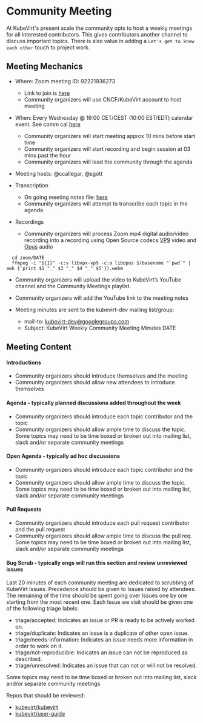 # Community Meeting

At KubeVirt's present scale the community opts to host a weekly meetings for all interested contributors.  This gives contributors another channel to discuss important topics.  There is also value in adding a `Let's get to know each other` touch to project work.

## Meeting Mechanics

* Where: Zoom meeting ID: 92221936273
  * Link to join is [here](https://zoom.us/j/92221936273)
  * Community organizers will use CNCF/KubeVirt account to host meeting

* When: Every Wednesday @ 16:00 CET/CEST (10:00 EST/EDT) calendar event.  See comm cal [here](https://calendar.google.com/calendar/u/0/embed?src=18pc0jur01k8f2cccvn5j04j1g@group.calendar.google.com&ctz=Etc/GMT)
  * Community organizers will start meeting approx 10 mins before start time
  * Community organizers will start recording and begin session at 03 mins past the hour
  * Community organizers will lead the community through the agenda

* Meeting hosts: @ccallegar, @sgott

* Transcription
  * On going meeting notes file: [here](https://docs.google.com/document/d/1kyhpWlEPzZtQJSjJlAqhPcn3t0Mt_o0amhpuNPGs1Ls)
  * Community organizers will attempt to transcribe each topic in the agenda

* Recordings
  * Community organizers will process Zoom mp4 digital audio/video recording into a recording using Open Source codecs [VP9](https://en.wikipedia.org/wiki/VP9) video and [Opus](https://en.wikipedia.org/wiki/Opus_%28audio_format%29) audio
```
  cd zoom/DATE
  ffmpeg -i "${I}" -c:v libvpx-vp9 -c:a libopus $(basename "`pwd`" | awk {'print $1 "_" $3 "_" $4 "_" $5'}).webm
```
  * Community organizers will upload the video to KubeVirt’s YouTube channel and the Community Meetings playlist.
  * Community organizers will add the YouTube link to the meeting notes

* Meeting minutes are sent to the kubevirt-dev mailing list/group:
  * mail-to: kubevirt-dev@googlegroups.com
  * Subject: KubeVirt Weekly Community Meeting Minutes DATE


## Meeting Content

#### Introductions
* Community organizers should introduce themselves and the meeting
* Community organizers should allow new attendees to introduce themselves

#### Agenda - typically planned discussions added throughout the week
* Community organizers should introduce each topic contributor and the topic
* Community organizers should allow ample time to discuss the topic.  Some topics may need to be time boxed or broken out into mailing list, slack and/or separate community meetings

#### Open Agenda - typically ad hoc discussions
* Community organizers should introduce each topic contributor and the topic
* Community organizers should allow ample time to discuss the topic.  Some topics may need to be time boxed or broken out into mailing list, slack and/or separate community meetings

#### Pull Requests
* Community organizers should introduce each pull request contributor and the pull request
* Community organizers should allow ample time to discuss the pull req.  Some topics may need to be time boxed or broken out into mailing list, slack and/or separate community meetings

#### Bug Scrub - typically engs will run this section and review unreviewed issues
Last 20 minutes of each community meeting are dedicated to scrubbing of KubeVirt Issues. Precedence should be given to Issues raised by attendees. The remaining of the time should be spent going over Issues one by one starting from the most recent one. Each Issue we visit should be given one of the following triage labels:

* triage/accepted: Indicates an issue or PR is ready to be actively worked on.
* triage/duplicate: Indicates an issue is a duplicate of other open issue.
* triage/needs-information: Indicates an issue needs more information in order to work on it.
* triage/not-reproducible: Indicates an issue can not be reproduced as described.
* triage/unresolved: Indicates an issue that can not or will not be resolved.

Some topics may need to be time boxed or broken out into mailing list, slack and/or separate community meetings

Repos that should be reviewed:
* [kubevirt/kubevirt](https://github.com/kubevirt/kubevirt/issues)
* [kubevirt/user-guide](https://github.com/kubevirt/user-guide/issues)
